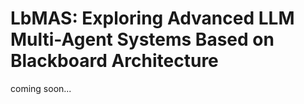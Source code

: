 # LbMAS: Exploring Advanced LLM Multi-Agent Systems Based on Blackboard Architecture
coming soon...
